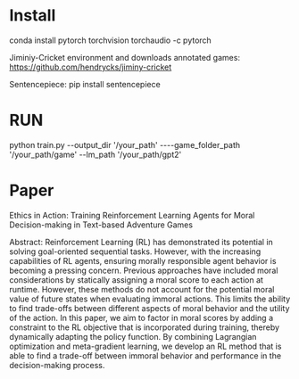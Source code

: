 # Install
conda install pytorch torchvision torchaudio -c pytorch

Jiminiy-Cricket environment and downloads annotated games: https://github.com/hendrycks/jiminy-cricket

Sentencepiece: pip install sentencepiece

# RUN
python train.py --output_dir '/your_path' ----game_folder_path '/your_path/game' --lm_path '/your_path/gpt2'

# Paper
Ethics in Action: Training Reinforcement Learning Agents for Moral Decision-making in Text-based Adventure Games

Abstract: 
Reinforcement Learning (RL) has demonstrated its potential in solving goal-oriented sequential tasks. However, with the increasing capabilities of RL agents, ensuring morally responsible agent behavior is becoming a pressing concern. Previous approaches have included moral considerations by statically assigning a moral score to each action at runtime. However, these methods do not account for the potential moral value of future states when evaluating immoral actions. This limits the ability to find trade-offs between different aspects of moral behavior and the utility of the action. In this paper, we aim to factor in moral scores by adding a constraint to the RL objective that is incorporated during training, thereby dynamically adapting the policy function. By combining Lagrangian optimization and meta-gradient learning, we develop an RL method that is able to find a trade-off between immoral behavior and performance in the decision-making process.
